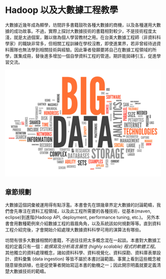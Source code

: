 Hadoop 以及大數據工程教學
======================

大數據近幾年成為顯學，坊間許多書籍鼓吹各種大數據的商機，以及各種運用大數據的成功故事。不過，實際上探討大數據技術的書籍相對較少，不是技術程度太淺，就是太過個案，難以做為個人學習教材之用。在台美大數據工程師（非資料科學家）的職缺非常多，但相關工程訓練在學校沒教，即使進業界，若非曾經待過資料團隊也無法學到相關技術與經驗。因此筆者發願要將自己在數據工程領域的所學，匯集成冊，替後進多增加一個自學資料工程的管道。期許能拋磚引玉，促進學習交流。

![big data](imgs/big-data2.jpg)


章節規劃
-------

大數據這個詞彙被運用得有點浮濫。本書會先在頭幾章界定大數據的討論範疇，我們會先專注在資料工程領域，以及此工程所需要的各種技術，從基本(maven, eclipse)到進階(Hadoop API, deployment, performance tuning, etc.)。 另外本書會用數種範例來介紹數據工程的眉眉角角，以及系統該如何規劃等等。直到資料工程介紹完後，才會開始介紹處理大數據資料科學可用的演算法有哪些。

坊間有很多大數據相關的書籍，不過往往把太多概念混在一起談。本書對大數據工程的定義只有一個：*能撰寫及分析高言展性 (highly scalable) 程式的軟體工程*。其他獨立的資料處理概念，諸如資料科學、資料視覺化、資料探勘、資料庫表單設計、資料彙集 (data ingestion) 等皆不屬於本書討論範圍。事實上看到這些概念被隨意替換誤植，也是促使筆者開始寫這本書的動機之一；因此開宗明義就要定義清楚大數據技術的範疇。

<!-- * 大數據工程範疇分類及產業現況 -->
<!-- * 數據工程師的核心技能 -->
<!-- * 大數據系統hadoop生態系 -->
<!-- * 建立程式開發環境 -->
<!-- * 認識hadoop API -->
